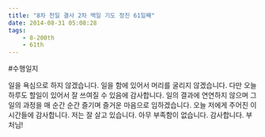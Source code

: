 ```yaml
---
title: "8차 천일 결사 2차 백일 기도 정진 61일째"
date: 2014-08-31 05:08:28
tags:
    - 8-200th
    - 61th
---
```


#수행일지

일을 욕심으로 하지 않겠습니다. 일을 함에 있어서 머리를 굴리지 않겠습니다. 다만 오늘 하루도 할일이 있어서 잘 쓰여질 수 있음에 감사합니다. 일의 결과에 연연하지 않으며 그 일의 과정을 매 순간 순간 즐기며 즐거운 마음으로 임하겠습니다. 오늘 저에게 주어진 이 시간들에 감사합니다. 저는 잘 살고 있습니다. 아무 부족함이 없습니다. 감사합니다. 부처님!
